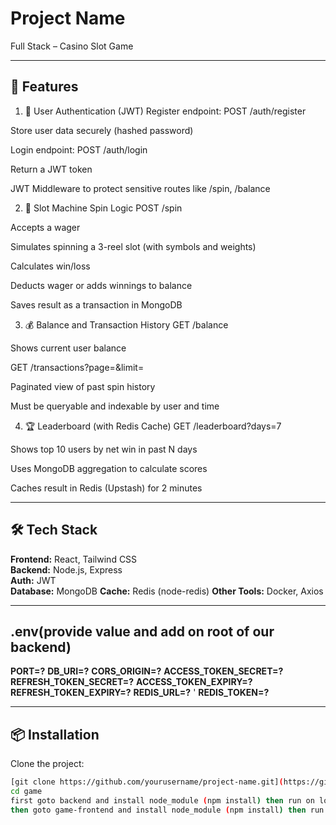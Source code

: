 # Project Name

Full Stack – Casino Slot Game

---

## 🚀 Features

1. 🔐 User Authentication (JWT)
Register endpoint: POST /auth/register

Store user data securely (hashed password)

Login endpoint: POST /auth/login

Return a JWT token

JWT Middleware to protect sensitive routes like /spin, /balance

2. 🎰 Slot Machine Spin Logic
POST /spin

Accepts a wager

Simulates spinning a 3-reel slot (with symbols and weights)

Calculates win/loss

Deducts wager or adds winnings to balance

Saves result as a transaction in MongoDB

3. 💰 Balance and Transaction History
GET /balance

Shows current user balance

GET /transactions?page=&limit=

Paginated view of past spin history

Must be queryable and indexable by user and time

4. 🏆 Leaderboard (with Redis Cache)
GET /leaderboard?days=7

Shows top 10 users by net win in past N days

Uses MongoDB aggregation to calculate scores

Caches result in Redis (Upstash) for 2 minutes

---

## 🛠️ Tech Stack

**Frontend:** React, Tailwind CSS  
**Backend:** Node.js, Express  
**Auth:** JWT  
**Database:** MongoDB
**Cache:** Redis (node-redis)
**Other Tools:** Docker, Axios

---

## .env(provide value and add on root of our backend)

**PORT=?**
**DB_URI=?**
**CORS_ORIGIN=?**
**ACCESS_TOKEN_SECRET=?**
**REFRESH_TOKEN_SECRET=?** 
**ACCESS_TOKEN_EXPIRY=?** 
**REFRESH_TOKEN_EXPIRY=?** 
**REDIS_URL=?** ' 
**REDIS_TOKEN=?**

---
## 📦 Installation

Clone the project:

```bash
[git clone https://github.com/yourusername/project-name.git](https://github.com/hemants1234/game.git)
cd game
first goto backend and install node_module (npm install) then run on local using (npm run dev)
then goto game-frontend and install node_module (npm install) then run on local using (npm run dev)


